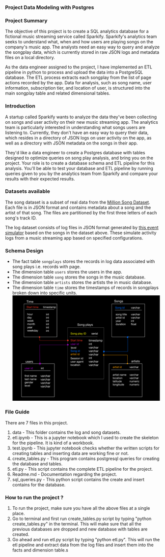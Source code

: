 ### Project Data Modeling with Postgres



### Project Summary
The objective of this project is to create a SQL analytics database for a fictional music streaming service called Sparkify. Sparkify's analytics team seeks to understand what, when and how users are playing songs on the company's music app. The analysts need an easy way to query and analyze the songplay data, which is currently stored in raw JSON logs and metadata files on a local directory.

As the data engineer assigned to the project, I have implemented an ETL pipeline in python to process and upload the data into a PostgreSQL database. The ETL process extracts each songplay from the list of page actions recorded by the app. Data for analysis, such as song name, user information, subscription tier, and location of user, is structured into the main songplay table and related dimensional tables.


### Introduction

A startup called Sparkify wants to analyze the data they've been collecting on songs and user activity on their new music streaming app. The analytics team is particularly interested in understanding what songs users are listening to. Currently, they don't have an easy way to query their data, which resides in a directory of JSON logs on user activity on the app, as well as a directory with JSON metadata on the songs in their app.

They'd like a data engineer to create a Postgres database with tables designed to optimize queries on song play analysis, and bring you on the project. Your role is to create a database schema and ETL pipeline for this analysis. You'll be able to test your database and ETL pipeline by running queries given to you by the analytics team from Sparkify and compare your results with their expected results.

### Datasets available

The song dataset is a subset of real data from the [Million Song Dataset](https://labrosa.ee.columbia.edu/millionsong/). Each file is in JSON format and contains metadata about a song and the artist of that song. The files are partitioned by the first three letters of each song's track ID.

The log dataset consists of log files in JSON format generated by [this event simulator](https://github.com/Interana/eventsim) based on the songs in the dataset above. These simulate activity logs from a music streaming app based on specified configurations.

### Schema Design

* The fact table `songplays` stores the records in log data associated with song plays i.e. records with page.
* The dimension table `users` stores the users in the app.
* The dimension table `song` stores the songs in the music database.
* The dimension table `artists` stores the artists the in music database.
* The dimension table `time` stores the timestamps of records in songplays broken down into specific units.
![Star Schema](star_schema.png)


### File Guide
There are 7 files in this project. 
1. data - This folder contains the log and song datasets.
2. etl.ipynb - This is a jupyter notebook which I used to create the skeleton for the pipeline. It is kind of a workbook.
3. test.ipynb - This jupyter notebook checks whether the written scripts for creating tables and inserting data are working fine or not.
4. create_tables.py - This program contains postgresql queries for creating the database and tables.
5. etl.py - This script contains the complete ETL pipeline for the project.
6. Readme.md - Documentation regarding the project.
7. sql_queries.py - This python script contains the create and insert contains for the database.


### How to run the project ?
1. To run the project, make sure you have all the above files at a single place.
2. Go to terminal and first run create_tables.py script by typing "python create_tables.py" in the terminal. This will make sure that all the previous databases are dropped and new database with tables are created.
3. Go ahead and run etl.py script by typing "python etl.py". This will run the etl pipeline and extract data from the log files and insert them into the facts and dimension table.s







